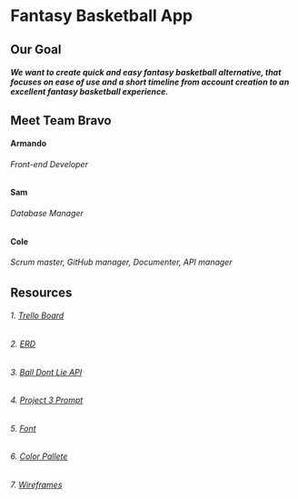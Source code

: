 # Fantasy Basketball App

## Our Goal
##### We want to create quick and easy fantasy basketball alternative, that focuses on ease of use and a short timeline from account creation to an excellent fantasy basketball experience.

## Meet Team Bravo
#### Armando 
###### Front-end Developer
#### Sam 
###### Database Manager
#### Cole 
###### Scrum master, GitHub manager, Documenter, API manager


## Resources
###### 1. [Trello Board](https://trello.com/b/UGYE7yuI/project-3-team-bravo)
###### 2. [ERD](https://www.lucidchart.com/invitations/accept/4a01f176-f3ce-4bd1-acdb-ff557b4c46c5)
###### 3. [Ball Dont Lie API](https://www.balldontlie.io/#introduction)
###### 4. [Project 3 Prompt](https://git.generalassemb.ly/SEI-CC/SEI-CC-4/blob/master/projects/project-3/project-3.md)
###### 5. [Font](https://fonts.google.com/specimen/Titillium+Web)
###### 6. [Color Pallete](https://coolors.co/050505-6ccff6-ff3366-1b9aaa-20fc8f)
###### 7. [Wireframes](https://docs.google.com/presentation/d/1aIE_aYCZm6bQq8WsAL1Q_ljH-kbYXWvLbLfGyW5A1DY/edit?usp=sharing)

